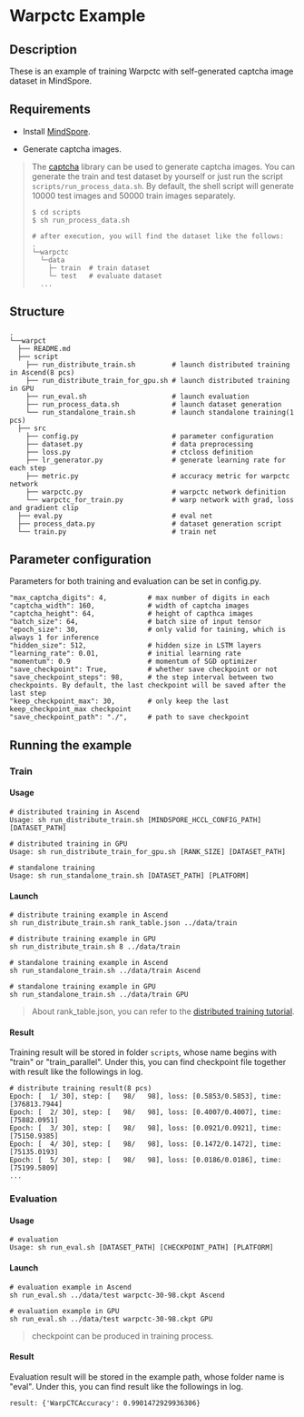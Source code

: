 # Warpctc Example

## Description

These is an example of training Warpctc with self-generated captcha image dataset in MindSpore.

## Requirements

- Install [MindSpore](https://www.mindspore.cn/install/en).

- Generate captcha images.

> The [captcha](https://github.com/lepture/captcha) library can be used to generate captcha images. You can generate the train and test dataset by yourself or just run the script `scripts/run_process_data.sh`. By default, the shell script will generate 10000 test images and 50000 train images separately.
> ```
> $ cd scripts
> $ sh run_process_data.sh
> 
> # after execution, you will find the dataset like the follows:
> .  
> └─warpctc
>   └─data
>     ├─ train  # train dataset
>     └─ test   # evaluate dataset
>   ...


## Structure

```shell
.
└──warpct
  ├── README.md
  ├── script
    ├── run_distribute_train.sh         # launch distributed training in Ascend(8 pcs)
    ├── run_distribute_train_for_gpu.sh # launch distributed training in GPU
    ├── run_eval.sh                     # launch evaluation
    ├── run_process_data.sh             # launch dataset generation
    └── run_standalone_train.sh         # launch standalone training(1 pcs)
  ├── src
    ├── config.py                       # parameter configuration
    ├── dataset.py                      # data preprocessing
    ├── loss.py                         # ctcloss definition
    ├── lr_generator.py                 # generate learning rate for each step
    ├── metric.py                       # accuracy metric for warpctc network
    ├── warpctc.py                      # warpctc network definition
    └── warpctc_for_train.py            # warp network with grad, loss and gradient clip
  ├── eval.py                           # eval net
  ├── process_data.py                   # dataset generation script
  └── train.py                          # train net
```


## Parameter configuration

Parameters for both training and evaluation can be set in config.py.

```
"max_captcha_digits": 4,          # max number of digits in each 
"captcha_width": 160,             # width of captcha images
"captcha_height": 64,             # height of capthca images
"batch_size": 64,                 # batch size of input tensor
"epoch_size": 30,                 # only valid for taining, which is always 1 for inference
"hidden_size": 512,               # hidden size in LSTM layers
"learning_rate": 0.01,            # initial learning rate
"momentum": 0.9                   # momentum of SGD optimizer
"save_checkpoint": True,          # whether save checkpoint or not
"save_checkpoint_steps": 98,      # the step interval between two checkpoints. By default, the last checkpoint will be saved after the last step
"keep_checkpoint_max": 30,        # only keep the last keep_checkpoint_max checkpoint
"save_checkpoint_path": "./",     # path to save checkpoint
```

## Running the example

### Train

#### Usage

```
# distributed training in Ascend
Usage: sh run_distribute_train.sh [MINDSPORE_HCCL_CONFIG_PATH] [DATASET_PATH]

# distributed training in GPU
Usage: sh run_distribute_train_for_gpu.sh [RANK_SIZE] [DATASET_PATH]

# standalone training
Usage: sh run_standalone_train.sh [DATASET_PATH] [PLATFORM]
```


#### Launch

```
# distribute training example in Ascend
sh run_distribute_train.sh rank_table.json ../data/train

# distribute training example in GPU
sh run_distribute_train.sh 8 ../data/train

# standalone training example in Ascend
sh run_standalone_train.sh ../data/train Ascend

# standalone training example in GPU
sh run_standalone_train.sh ../data/train GPU
```

> About rank_table.json, you can refer to the [distributed training tutorial](https://www.mindspore.cn/tutorial/en/master/advanced_use/distributed_training.html).

#### Result

Training result will be stored in folder `scripts`, whose name begins with "train" or "train_parallel". Under this, you can find checkpoint file together with result like the followings in log.

```
# distribute training result(8 pcs)
Epoch: [  1/ 30], step: [   98/   98], loss: [0.5853/0.5853], time: [376813.7944]
Epoch: [  2/ 30], step: [   98/   98], loss: [0.4007/0.4007], time: [75882.0951]
Epoch: [  3/ 30], step: [   98/   98], loss: [0.0921/0.0921], time: [75150.9385]
Epoch: [  4/ 30], step: [   98/   98], loss: [0.1472/0.1472], time: [75135.0193]
Epoch: [  5/ 30], step: [   98/   98], loss: [0.0186/0.0186], time: [75199.5809]
...
```


### Evaluation

#### Usage

```
# evaluation
Usage: sh run_eval.sh [DATASET_PATH] [CHECKPOINT_PATH] [PLATFORM]
```

#### Launch

```
# evaluation example in Ascend
sh run_eval.sh ../data/test warpctc-30-98.ckpt Ascend

# evaluation example in GPU
sh run_eval.sh ../data/test warpctc-30-98.ckpt GPU
```

> checkpoint can be produced in training process.

#### Result

Evaluation result will be stored in the example path, whose folder name is "eval". Under this, you can find result like the followings in log.

```
result: {'WarpCTCAccuracy': 0.9901472929936306}
```
